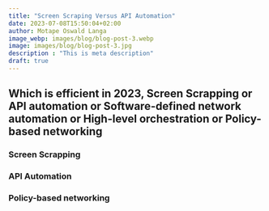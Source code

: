 ```yaml
---
title: "Screen Scraping Versus API Automation"
date: 2023-07-08T15:50:04+02:00
author: Motape Oswald Langa
image_webp: images/blog/blog-post-3.webp
image: images/blog/blog-post-3.jpg
description : "This is meta description"
draft: true
---
```


## Which is efficient in 2023, Screen Scrapping or API automation or Software-defined network automation or High-level orchestration or Policy-based networking

### Screen Scrapping

### API Automation

### Policy-based networking
